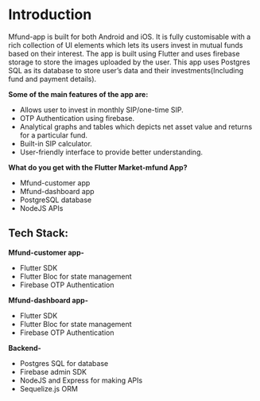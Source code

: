 # Introduction

Mfund-app is built for both Android and iOS. It is fully customisable with a rich collection of UI elements which lets its users invest in mutual funds based on their interest. The app is built using Flutter and uses firebase storage to store the images uploaded by the user. This app uses Postgres SQL as its database to store user’s data and their investments\(Including fund and payment details\).

**Some of the main features of the app are:**

* Allows user to invest in monthly SIP/one-time SIP.
* OTP Authentication using firebase.
* Analytical graphs and tables which depicts net asset value and returns for a particular fund.
* Built-in SIP calculator.
* User-friendly interface to provide better understanding.

**What do you get with the Flutter Market-mfund App?**

* Mfund-customer app
* Mfund-dashboard app
* PostgreSQL database
* NodeJS APIs

## **Tech Stack:**

**Mfund-customer app-**

* Flutter SDK
* Flutter Bloc for state management
* Firebase OTP Authentication

**Mfund-dashboard app-**

* Flutter SDK
* Flutter Bloc for state management
* Firebase OTP Authentication

**Backend-**

* Postgres SQL for database
* Firebase admin SDK
* NodeJS and Express for making APIs
* Sequelize.js ORM

